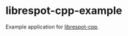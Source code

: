 # librespot-cpp-example
Example application for [librespot-cpp](https://github.com/kraxarn/librespot-cpp).